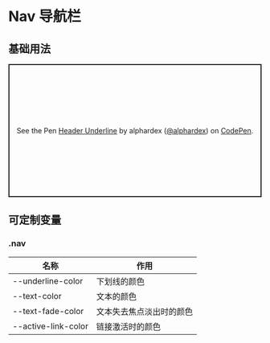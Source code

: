 # Nav 导航栏

## 基础用法

<p class="codepen" data-height="265" data-theme-id="dark" data-default-tab="js,result" data-user="alphardex" data-slug-hash="JjoqbNP" style="height: 265px; box-sizing: border-box; display: flex; align-items: center; justify-content: center; border: 2px solid; margin: 1em 0; padding: 1em;" data-pen-title="Header Underline">
  <span>See the Pen <a href="https://codepen.io/alphardex/pen/JjoqbNP">
  Header Underline</a> by alphardex (<a href="https://codepen.io/alphardex">@alphardex</a>)
  on <a href="https://codepen.io">CodePen</a>.</span>
</p>
<script async src="https://static.codepen.io/assets/embed/ei.js"></script>

## 可定制变量

### .nav

| 名称                | 作用                     |
| ------------------- | ------------------------ |
| --underline-color   | 下划线的颜色             |
| --text-color        | 文本的颜色               |
| --text-fade-color   | 文本失去焦点淡出时的颜色 |
| --active-link-color | 链接激活时的颜色         |
